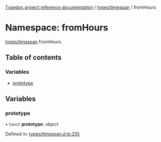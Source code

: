 [Typedoc project reference documentation](../README.md) / [types/timespan](types_timespan.md) / fromHours

# Namespace: fromHours

[types/timespan](types_timespan.md).fromHours

## Table of contents

### Variables

- [prototype](types_timespan.fromhours.md#prototype)

## Variables

### prototype

• `Const` **prototype**: *object*

Defined in: [types/timespan.d.ts:255](https://github.com/DocuWare/REST-Sample-TS/blob/6171aa8/src/types/timespan.d.ts#L255)
